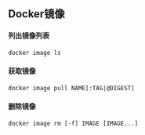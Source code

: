 ## Docker镜像

#### 列出镜像列表

```
docker image ls
```

#### 获取镜像

```
docker image pull NAME[:TAG|@DIGEST]
```

#### 删除镜像

```
docker image rm [-f] IMAGE [IMAGE...]
```
